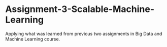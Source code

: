 # Assignment-3-Scalable-Machine-Learning
Applying what was learned from previous two assignments in Big Data and Machine Learning course.
